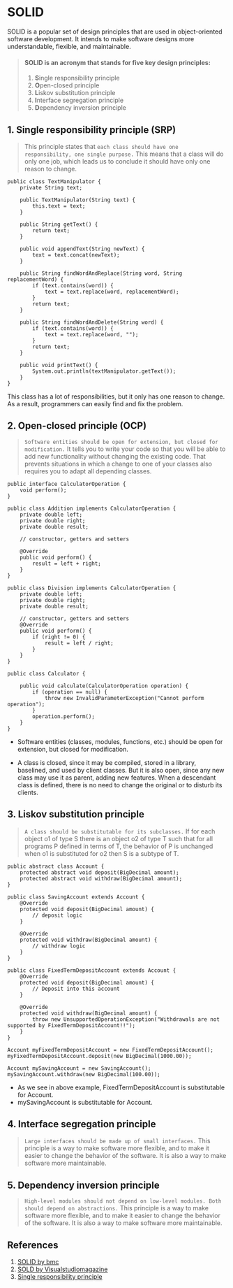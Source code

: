 # SOLID

SOLID is a popular set of design principles that are used in object-oriented software development. It
intends to make software designs more understandable, flexible, and maintainable.

> #### SOLID is an acronym that stands for five key design principles:
>
> 1.  **S**ingle responsibility principle
> 2.  **O**pen-closed principle
> 3.  **L**iskov substitution principle
> 4.  **I**nterface segregation principle
> 5.  **D**ependency inversion principle

## 1. Single responsibility principle (SRP)

> This principle states that `each class should have one responsibility, one single purpose.` This means that a class will do only one job, which leads us to conclude it should have only one reason to change.

```
public class TextManipulator {
    private String text;

    public TextManipulator(String text) {
        this.text = text;
    }

    public String getText() {
        return text;
    }

    public void appendText(String newText) {
        text = text.concat(newText);
    }

    public String findWordAndReplace(String word, String replacementWord) {
        if (text.contains(word)) {
            text = text.replace(word, replacementWord);
        }
        return text;
    }

    public String findWordAndDelete(String word) {
        if (text.contains(word)) {
            text = text.replace(word, "");
        }
        return text;
    }

    public void printText() {
        System.out.println(textManipulator.getText());
    }
}
```

This class has a lot of responsibilities, but it only has one reason to change. As a result, programmers can easily find and fix the problem.

## 2. Open-closed principle (OCP)

> `Software entities should be open for extension, but closed for modification.` It tells you to write your code so that you will be able to add new functionality without changing the existing code. That prevents situations in which a change to one of your classes also requires you to adapt all depending classes.

```
public interface CalculatorOperation {
    void perform();
}
```

```
public class Addition implements CalculatorOperation {
    private double left;
    private double right;
    private double result;

    // constructor, getters and setters

    @Override
    public void perform() {
        result = left + right;
    }
}
```

```
public class Division implements CalculatorOperation {
    private double left;
    private double right;
    private double result;

    // constructor, getters and setters
    @Override
    public void perform() {
        if (right != 0) {
            result = left / right;
        }
    }
}
```

```
public class Calculator {

    public void calculate(CalculatorOperation operation) {
        if (operation == null) {
            throw new InvalidParameterException("Cannot perform operation");
        }
        operation.perform();
    }
}
```
-   Software entities (classes, modules, functions, etc.) should be open for extension, but closed for modification.


-   A class is closed, since it may be compiled, stored in a library, baselined, and used by client classes. But it is also open, since any new class may use it as parent, adding new features. When a descendant class is defined, there is no need to change the original or to disturb its clients.

## 3. Liskov substitution principle

> `A class should be substitutable for its subclasses.` If for each object o1 of type S there is an object o2 of type T such that for all programs P defined in terms of T, the behavior of P is unchanged when o1 is substituted for o2 then S is a subtype of T.

```
public abstract class Account {
    protected abstract void deposit(BigDecimal amount);
    protected abstract void withdraw(BigDecimal amount);
}
```
```
public class SavingAccount extends Account {
    @Override
    protected void deposit(BigDecimal amount) {
        // deposit logic
    }

    @Override
    protected void withdraw(BigDecimal amount) {
        // withdraw logic
    }
}
```
```
public class FixedTermDepositAccount extends Account {
    @Override
    protected void deposit(BigDecimal amount) {
        // Deposit into this account
    }

    @Override
    protected void withdraw(BigDecimal amount) {
        throw new UnsupportedOperationException("Withdrawals are not supported by FixedTermDepositAccount!!");
    }
}
```
```
Account myFixedTermDepositAccount = new FixedTermDepositAccount();
myFixedTermDepositAccount.deposit(new BigDecimal(1000.00));

Account mySavingAccount = new SavingAccount();
mySavingAccount.withdraw(new BigDecimal(100.00));
```
- As we see in above example, FixedTermDepositAccount is substitutable for Account.
- mySavingAccount is substitutable for Account.


## 4. Interface segregation principle

> `Large interfaces should be made up of small interfaces.` This principle is a way to make software more flexible, and to make it easier to change the behavior of the software. It is also a way to make software more maintainable.



## 5. Dependency inversion principle

> `High-level modules should not depend on low-level modules. Both should depend on abstractions.` This principle is a way to make software more flexible, and to make it easier to change the behavior of the software. It is also a way to make software more maintainable.

## References

1. [SOLID by bmc](https://www.bmc.com/blogs/solid-design-principles/)
2. [SOLD by Visualstudiomagazine](https://visualstudiomagazine.com/articles/2013/04/01/solid-agile-development.aspx)
3. [Single responsibility principle](https://www.baeldung.com/java-single-responsibility-principle)
